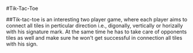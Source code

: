 
#Tik-Tac-Toe

##Tik-tac-toe is an interesting two player game, where each player aims to connect all tiles in perticular direction i.e., digonally, vertically or horizally with his signature mark. At the same time he has to take care of opponents tiles as well and make sure he won't get successful in connection all tiles with his sign.   
